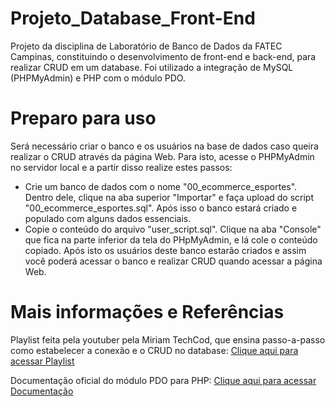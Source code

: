 # Projeto_Database_Front-End
Projeto da disciplina de Laboratório de Banco de Dados da FATEC Campinas, constituindo o desenvolvimento de front-end e back-end, para realizar CRUD em um database.
Foi utilizado a integração de MySQL (PHPMyAdmin) e PHP com o módulo PDO.

# Preparo para uso
Será necessário criar o banco e os usuários na base de dados caso queira realizar o CRUD através da página Web.
Para isto, acesse o PHPMyAdmin no servidor local e a partir disso realize estes passos:

- Crie um banco de dados com o nome "00_ecommerce_esportes". Dentro dele, clique na aba superior "Importar" e faça upload do script "00_ecommerce_esportes.sql". Após isso o banco estará criado e populado com alguns dados essenciais.
- Copie o conteúdo do arquivo "user_script.sql". Clique na aba "Console" que fica na parte inferior da tela do PHpMyAdmin, e lá cole o conteúdo copiado. Após isto os usuários deste banco estarão criados e assim você poderá acessar o banco e realizar CRUD quando acessar a página Web.

# Mais informações e Referências

Playlist feita pela youtuber pela Miriam TechCod, que ensina passo-a-passo como estabelecer a conexão e o CRUD no database: [Clique aqui para acessar Playlist](https://youtube.com/playlist?list=PLYGFJHWj9BYqSXzSfHGd46yipCrkjC8AD)

Documentação oficial do módulo PDO para PHP: [Clique aqui para acessar Documentação](https://www.php.net/manual/pt_BR/book.pdo.php)
